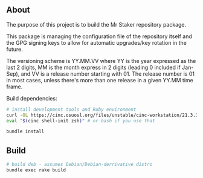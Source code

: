 ## About

The purpose of this project is to build the Mr Staker repository package.

This package is managing the configuration file of the repository itself and the GPG signing keys to allow for automatic upgrades/key rotation in the future.

The versioning scheme is YY.MM.VV where YY is the year expressed as the last 2 digits, MM is the month express in 2 digits (leading 0 included if Jan-Sep), and VV is a release number starting with 01. The release number is 01 in most cases, unless there's more than one release in a given YY.MM time frame.

Build dependencies:

```bash
# install development tools and Ruby environment
curl -OL https://cinc.osuosl.org/files/unstable/cinc-workstation/21.3.346/ubuntu/20.04/cinc-workstation_21.3.346-1_amd64.deb && apt install ./cinc-workstation_21.3.346-1_amd64.deb
eval "$(cinc shell-init zsh)" # or bash if you use that

bundle install
```

## Build

```bash
# build deb - assumes Debian/Debian-derrivative distro
bundle exec rake build
```
